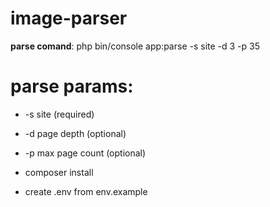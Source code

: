 # image-parser
**parse comand**:
php bin/console app:parse  -s site -d 3 -p 35
# parse params:
*  -s site (required)
*  -d page depth (optional)
*  -p max page count (optional) 

* composer install
* create .env from env.example

